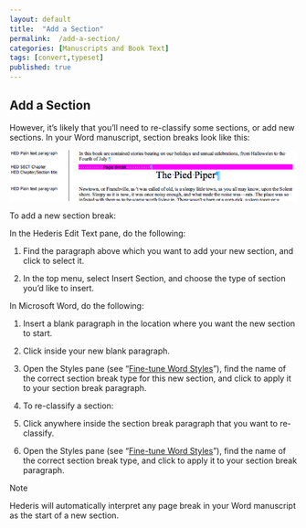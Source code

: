 ```yaml
---
layout: default
title:  "Add a Section"
permalink:  /add-a-section/
categories: [Manuscripts and Book Text]
tags: [convert,typeset]
published: true
---
```


<section data-type="chapter" class="hsecchapter" data-hederis-type="hsecchapter" id="add-a-section" data-pi-attrs="id: add-a-section; data-tags: convert,typeset;" role="doc-chapter" data-tags="convert,typeset" data-author-name=" " data-book-title=" " title="Add a Section"><h1 data-hederis-type="hblkchaptitle" class="hblkchaptitle" id="po7kgCCTt">Add a Section</h1><p class="hblkp" data-hederis-type="hblkp" id="psr8fXgfe">However, it&#8217;s likely that you&#8217;ll need to re-classify some sections, or add new sections. In your Word manuscript, section breaks look like this:</p><img data-hederis-type="hblkimg" class="hblkimg" id="ph6ldHsiW" src="/images/sectbr.png" data-img-src="sectbr.png"/><p class="hblkp" data-hederis-type="hblkp" id="pvDowZizf">To add a new section break:</p><p class="hblkp" data-hederis-type="hblkp" id="pK9yz94FA">In the Hederis Edit Text pane, do the following:</p><ol class="hwprnumlist" data-hederis-type="hwprnumlist" id="peUoVms8Q"><li class="hblkoli" data-hederis-type="hblkoli" id="liHfnKsOP4"><p class="hblkoli" data-hederis-type="hblklip" id="pj5ervIqR">Find the paragraph above which you want to add your new section, and click to select it.</p></li><li class="hblkoli" data-hederis-type="hblkoli" id="liF4DYpwxa"><p class="hblkoli" data-hederis-type="hblklip" id="pyf4NIUY8">In the top menu, select Insert Section, and choose the type of section you&#8217;d like to insert.</p></li></ol><p class="hblkp" data-hederis-type="hblkp" id="puDPZFrVh">In Microsoft Word, do the following:</p><ol class="hwprnumlist" data-hederis-type="hwprnumlist" id="p3w3xf4S1"><li class="hblkoli" data-hederis-type="hblkoli" id="litjmxOizm"><p class="hblkoli" data-hederis-type="hblklip" id="p5ZyMiPEe">Insert a blank paragraph in the location where you want the new section to start.</p></li><li class="hblkoli" data-hederis-type="hblkoli" id="limGaijTMp"><p class="hblkoli" data-hederis-type="hblklip" id="pqgebYVsM">Click inside your new blank paragraph.</p></li><li class="hblkoli" data-hederis-type="hblkoli" id="liwlDQ9xlE"><p class="hblkoli" data-hederis-type="hblklip" id="pMswfRa59">Open the Styles pane (see &#8220;<a href="{% post_url 2020-08-11-13-WorkingwithMicrosoftWord %}" data-hederis-type="hspana" id="pE15lO2YF"><span class="Hyperlink" data-hederis-type="hspnspan" id="pX7QwY1tw">Fine-tune Word Styles</span></a>&#8221;), find the name of the correct section break type for this new section, and click to apply it to your section break paragraph.</p></li><li class="hblkoli" data-hederis-type="hblkoli" id="liNTwx9UYR"><p class="hblkoli" data-hederis-type="hblklip" id="pM1BrKjUF">To re-classify a section:</p></li><li class="hblkoli" data-hederis-type="hblkoli" id="li2aPnXIYP"><p class="hblkoli" data-hederis-type="hblklip" id="pNbn1gYZo">Click anywhere inside the section break paragraph that you want to re-classify.</p></li><li class="hblkoli" data-hederis-type="hblkoli" id="litqKvlyjk"><p class="hblkoli" data-hederis-type="hblklip" id="p9n32MDcF">Open the Styles pane (see &#8220;<a href="{% post_url 2020-08-11-13-WorkingwithMicrosoftWord %}" data-hederis-type="hspana" id="pTboGNlRz"><span class="Hyperlink" data-hederis-type="hspnspan" id="pzaVExZCF">Fine-tune Word Styles</span></a>&#8221;), find the name of the correct section break type, and click to apply it to your section break paragraph.</p></li></ol><aside class="hwprbox box" data-hederis-type="hwprbox" id="p7huhgRdT" data-type="sidebar"><p class="hblktype" data-hederis-type="hblktype" id="pZMih1cCQ">Note</p><p class="hblkp" data-hederis-type="hblkp" id="pg3xqB2zh">Hederis will automatically interpret any page break in your Word manuscript as the start of a new section.</p></aside></section>